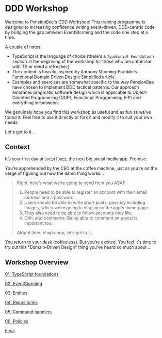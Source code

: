 # DDD Workshop

Welcome to PensionBee's DDD Workshop! This training programme is designed to increasing confidence writing event-driven, DDD-centric code by bridging the gap between EventStorming and the code one step at a time.

A couple of notes:

- TypeScript is the language of choice (there's a `TypeScript Foundations` section at the beginning of the workshop for those who are unfamiliar with TS or need a refresher.)
- The content is heavily inspired by Anthony Manning-Franklin's [Functional Domain Driven Design: Simplified](https://antman-does-software.com/functional-domain-driven-design-simplified) article.
- Examples and exercises are somewhat specific to the way PensionBee have chosen to implement DDD tactical patterns. Our approach embraces pragmatic software design which is applicable to Object-Oriented Programming (OOP), Functional Programming (FP) and everything in-between.

We genuinely hope you find this workshop as useful and as fun as we've found it. Feel free to use it directly or fork it and modify it to suit your own needs.

Let's get to it...

## Context

It’s your first day at `SocialBuzz`, the next big social media app. Promise.

You’re apprehended by the CEO at the coffee machine, just as you’re on the verge of figuring out how the damn thing works...

> Right, here’s what we're going to need from you ASAP:
>
> 1. People need to be able to register an account with their email address and a password.
> 2. Users should be able to write short posts, possibly including images, which we’re going to display on the app's home page.
> 3. They also need to be able to follow accounts they like.
> 4. Ohh, and comments. Being able to comment on a post is important too.
>
> Alright then, chop chop, let’s get to it.

You return to your desk (coffeeless). But you're excited. You feel it's time to try out this "Domain-Driven Design" thing you've heard so much about...

## Workshop Overview

[01: TypeScript foundations](https://github.com/PensionBee/ddd-workshop/tree/01-typescript)

[02: EventStorming](https://github.com/PensionBee/ddd-workshop/tree/02-eventstorming)

[03: Entities](https://github.com/PensionBee/ddd-workshop/tree/03-entities)

[04: Repositories](https://github.com/PensionBee/ddd-workshop/tree/04-repositories)

[05: Command handlers](https://github.com/PensionBee/ddd-workshop/tree/05-command-handlers)

[06: Policies](https://github.com/PensionBee/ddd-workshop/tree/06-policies)

[Final](https://github.com/PensionBee/ddd-workshop/tree/final)
